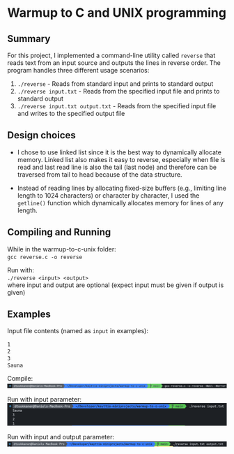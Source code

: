 # Warmup to C and UNIX programming

## Summary

For this project, I implemented a command-line utility called `reverse` that reads text from an input source and outputs the lines in reverse order. The program handles three different usage scenarios:

1. `./reverse` - Reads from standard input and prints to standard output
2. `./reverse input.txt` - Reads from the specified input file and prints to standard output
3. `./reverse input.txt output.txt` - Reads from the specified input file and writes to the specified output file

## Design choices

- I chose to use linked list since it is the best way to dynamically allocate memory. Linked list also makes it easy to reverse, especially when file is read and last read line is also the tail (last node) and therefore can be traversed from tail to head because of the data structure.

- Instead of reading lines by allocating fixed-size buffers (e.g., limiting line length to 1024 characters) or character by character, I used the `getline()` function which dynamically allocates memory for lines of any length.

## Compiling and Running

While in the warmup-to-c-unix folder:<br>
`gcc reverse.c -o reverse`

Run with:<br>
`./reverse <input> <output>`<br>
where input and output are optional (expect input must be given if output is given)

## Examples

Input file contents (named as `input` in examples):

```
1
2
3
Sauna
```

Compile:
![Compile](img/compile-reverse.png)

Run with input parameter:
![Run with input parameter](img/reverse-input.png)

Run with input and output parameter:
![Run with input and output parameter](img/reverse-output.png)
